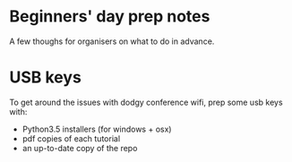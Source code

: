 # Beginners' day prep notes

A few thoughs for organisers on what to do in advance.

# USB keys

To get around the issues with dodgy conference wifi, prep some usb keys with:

* Python3.5 installers (for windows + osx)
* pdf copies of each tutorial
* an up-to-date copy of the repo


